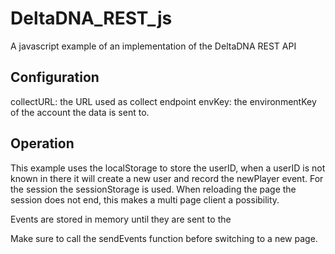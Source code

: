 # DeltaDNA_REST_js
A javascript example of an implementation of the DeltaDNA REST API

## Configuration
collectURL: the URL used as collect endpoint
envKey: the environmentKey of the account the data is sent to.

##  Operation
This example uses the localStorage to store the userID, when a userID is not known in there it will create a new user and record the newPlayer event. For the session the sessionStorage is used. When reloading the page the session does not end, this makes a multi page client a possibility.

Events are stored in memory until they are sent to the

Make sure to call the sendEvents function before switching to a new page.
